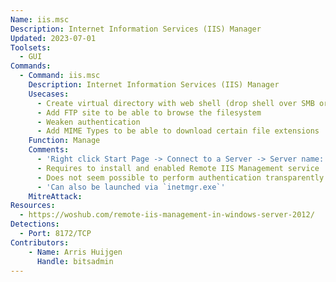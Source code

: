 ```yaml
---
Name: iis.msc
Description: Internet Information Services (IIS) Manager
Updated: 2023-07-01
Toolsets:
  - GUI
Commands:
  - Command: iis.msc
    Description: Internet Information Services (IIS) Manager
    Usecases:
      - Create virtual directory with web shell (drop shell over SMB or maybe create virtual directory on share)
      - Add FTP site to be able to browse the filesystem
      - Weaken authentication
      - Add MIME Types to be able to download certain file extensions
    Function: Manage
    Comments:
      - 'Right click Start Page -> Connect to a Server -> Server name: `SP2019.ad.bitsadmin.com` -> Next -> Enter User name/password -> Next -> Connection Name: `SP2019` -> Finish'
      - Requires to install and enabled Remote IIS Management service
      - Does not seem possible to perform authentication transparently through Kerberos
      - 'Can also be launched via `inetmgr.exe`'
    MitreAttack:
Resources:
  - https://woshub.com/remote-iis-management-in-windows-server-2012/
Detections:
  - Port: 8172/TCP
Contributors:
    - Name: Arris Huijgen
      Handle: bitsadmin
---
```

